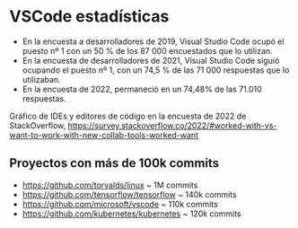 # VSCode estadísticas
- En la encuesta a desarrolladores de 2019, Visual Studio Code ocupó el puesto nº 1 con un 50 % de los 87 000 encuestados que lo utilizan.
- En la encuesta de desarrolladores de 2021, Visual Studio Code siguió ocupando el puesto nº 1, con un 74,5 % de las 71 000 respuestas que lo utilizaban.
- En la encuesta de 2022, permaneció en un 74,48% de las 71.010 respuestas.

Gráfico de IDEs y editores de código en la encuesta de 2022 de StackOverflow, https://survey.stackoverflow.co/2022/#worked-with-vs-want-to-work-with-new-collab-tools-worked-want

## Proyectos con más de 100k commits
- https://github.com/torvalds/linux ~ 1M commits
- https://github.com/tensorflow/tensorflow ~ 140k commits
- https://github.com/microsoft/vscode ~ 110k commits
- https://github.com/kubernetes/kubernetes ~ 120k commits
